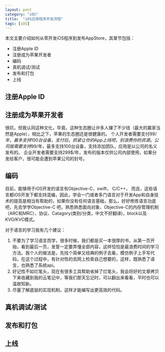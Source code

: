 ```yaml
---
layout: post
category: "iOS"
title:  "iOS应用程序开发流程"
tags: [iOS]
---
```


本文主要介绍如何从零开发iOS程序到发布AppStore，其章节包括：
* 注册Apple ID
* 注册成为苹果开发者
* 编码
* 真机调试/测试
* 发布和打包
* 上线


## 注册Apple ID
## 注册成为苹果开发者

很坑，但我认同这种文化，毕竟，这种生态圈让许多人赚了不少钱（最大的赢家当然是Apple），相比之下，苹果的生态圈还是很健康的。
个人开发者需要支付99$/年，最多支持100台设备，支付后，抓紧让你的App上线吧，别浪费你的资源。
公司版需要支持99$/年，最多支持100台设备，支持添加团队，应用是以公司的名义发布的。
企业开发者需要支持299$/年，发布的版本仅供公司内部使用，如果分发给客户，很可能会遭到苹果公司的封号。   

## 编码
目前，能够用于iOS开发的语言有Objective-C，swift， C/C++， 而且，这些语言都iOS开发下都支持混编，因此，学会一门或者多门语言对于开发App和自身技术的提高是相当有帮助的，如果你没有任何语言基础，那么，好好修炼语言功底吧，先去学学Objective-C
吧，熟悉熟悉面向对象、Objective-C的内存管理机制（ARC和MRC）、协议、Catagory(类别/分类，中文不好翻译)，block以及KVO/KVC模式。

对于语言的学习我有几个建议：   
1. 不要为了学习语言而学，很多时候，我们都是买一本很厚的书，从第一页开始，看到最后一页，发誓一定要弄懂全部内容，这样恰恰是最浪费时间的学习方法。我个人的做法是，先找个简单又经典的例子去看，模仿例子上手写代码，在这个过程中，有针对性的去网上检索自己想要的，这样，既熟悉了语言，也熟悉了系统api。   
2. 好记性不如烂笔头，现在有很多工具帮助省掉了烂笔头，我会将好的文章拷贝下来收藏到我的云笔记中，等我们那天忘记时，可以翻出来看看，平时也可以温故知新。   
3. 尽量了解底层的实现机制，这样才能编写出更高效的代码。   

## 真机调试/测试
## 发布和打包
## 上线
